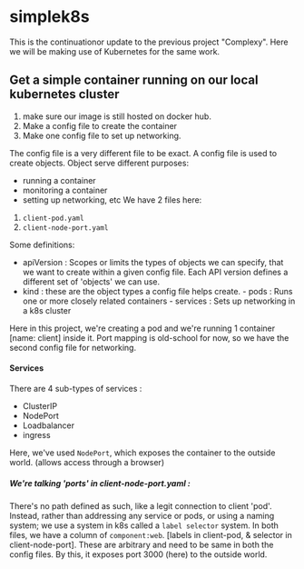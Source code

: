 # simplek8s

This is the continuationor update to the previous project "Complexy". Here we will be making use of Kubernetes for the same work. 

## Get a simple container running on our local kubernetes cluster

1. make sure our image is still hosted on docker hub. 
2. Make a config file to create the container
3. Make one config file to set up networking.

The config file is a very different file to be exact.  A config file is used to create objects. 
Object serve different purposes:
- running a container
- monitoring a container
- setting up networking, etc
We have 2 files here:
1. `client-pod.yaml`
2. `client-node-port.yaml`

Some definitions:
- apiVersion : Scopes or limits the types of objects we can specify, that we want to create within a given config file. Each API version defines a different set of 'objects' we can use. 
- kind : these are the object types a config file helps create. 
         - pods : Runs one or more closely related containers
         - services : Sets up networking in a k8s cluster 

Here in this project, we're creating a pod and we're running 1 container [name: client] inside it. 
Port mapping is old-school for now, so we have the second config file for networking. 

#### Services 
There are 4 sub-types of services : 
- ClusterIP
- NodePort
- Loadbalancer
- ingress

Here, we've used `NodePort`, which exposes the container to the outside world. (allows access through a browser) 

##### We're talking 'ports' in client-node-port.yaml :
There's no path defined as such,  like a legit connection to client 'pod'. Instead, rather than addressing any service or pods, or using a naming system; we use a system in k8s called a `label selector` system. 
In both files, we have a column of `component:web`. [labels in client-pod, & selector in client-node-port].
These are arbitrary and need to be same in both the config files. By this, it exposes port 3000 (here) to the outside world.

